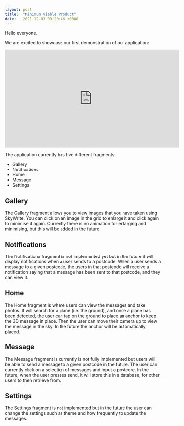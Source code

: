 ```yaml
---
layout: post
title:  "Minimum Viable Product"
date:   2021-12-03 09:20:46 +0000
---
```

Hello everyone.

We are excited to showcase our first demonstration of our application:

<iframe width="560" height="315" src="https://www.youtube.com/embed/lsZOr8O476I" title="YouTube video player" frameborder="0" allow="accelerometer; autoplay; clipboard-write; encrypted-media; gyroscope; picture-in-picture" allowfullscreen></iframe>

The application currently has five different fragments:
- Gallery
- Notifications
- Home
- Message
- Settings

## Gallery ##
The Gallery fragment allows you to view images that you have taken using SkyWrite. You can click on an image in the grid to enlarge it and click again to minimise it again. Currently there is no animation for enlarging and minimising, but this will be added in the future.

## Notifications ##
The Notifications fragment is not implemented yet but in the future it will display notifications when a user sends to a postcode. When a user sends a message to a given postcode, the users in that postcode will receive a notification saying that a message has been sent to that postcode, and they can view it.

## Home ##
The Home fragment is where users can view the messages and take photos. It will search for a plane (i.e. the ground), and once a plane has been detected, the user can tap on the ground to place an anchor to keep the 3D message in place. Then the user can move their camera up to view the message in the sky. In the future the anchor will be automatically placed.

## Message ##
The Message fragment is currently is not fully implemented but users will be able to send a message to a given postcode in the future. The user can currently click on a selection of messages and input a postcore. In the future, when the user presses send, it will store this in a database, for other users to then retrieve from.

## Settings ##
The Settings fragment is not implemented but in the future the user can change the settings such as theme and how frequently to update the messages.
